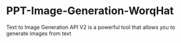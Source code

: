 # PPT-Image-Generation-WorqHat
Text to Image Generation API V2 is a powerful tool that allows you to generate images from text
